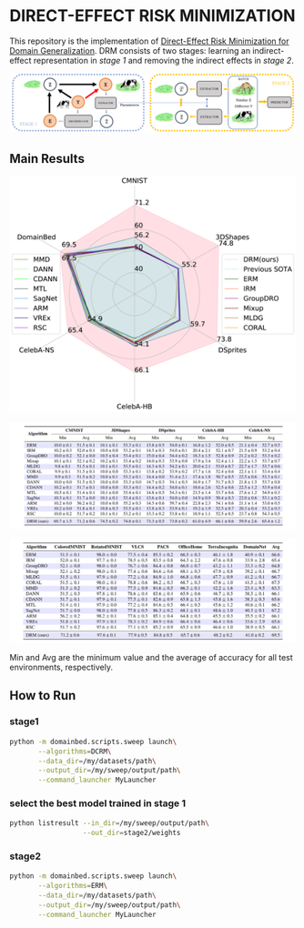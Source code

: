 # DIRECT-EFFECT RISK MINIMIZATION

This repository is the implementation of [Direct-Effect Risk Minimization for Domain Generalization](URL). DRM consists of two stages: learning an indirect-effect representation in *stage 1* and removing the indirect effects in *stage 2*.

![Two-stage approach](./fig/stage12.png)

## Main Results
<img src="./fig/radar_chart.png" alt="Results" style="zoom:50%;" />

![Results](./fig/R1.png)

![Results](./fig/R2.png)

Min and Avg are the minimum value and the average of accuracy for all test environments, respectively.

## How to Run

### stage1

```sh
python -m domainbed.scripts.sweep launch\
       --algorithms=DCRM\
       --data_dir=/my/datasets/path\
       --output_dir=/my/sweep/output/path\
       --command_launcher MyLauncher
```

### select the best model trained in stage 1

```sh
python listresult --in_dir=/my/sweep/output/path\
                  --out_dir=stage2/weights
```

### stage2

```sh
python -m domainbed.scripts.sweep launch\
       --algorithms=ERM\
       --data_dir=/my/datasets/path\
       --output_dir=/my/sweep/output/path\
       --command_launcher MyLauncher
```
